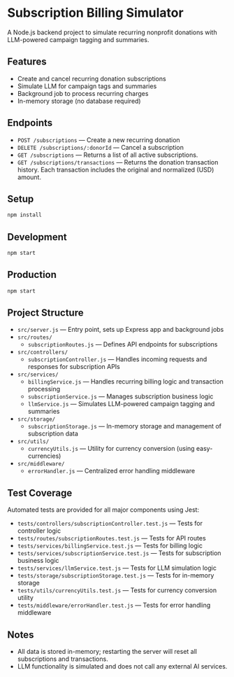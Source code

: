# Subscription Billing Simulator

A Node.js backend project to simulate recurring nonprofit donations with LLM-powered campaign tagging and summaries.

## Features
- Create and cancel recurring donation subscriptions
- Simulate LLM for campaign tags and summaries
- Background job to process recurring charges
- In-memory storage (no database required)

## Endpoints
- `POST /subscriptions` — Create a new recurring donation
- `DELETE /subscriptions/:donorId` — Cancel a subscription
- `GET /subscriptions` — Returns a list of all active subscriptions.
- `GET /subscriptions/transactions` — Returns the donation transaction history. Each transaction includes the original and normalized (USD) amount.


## Setup
```bash
npm install
```

## Development
```bash
npm start
```

## Production
```bash
npm start
```

## Project Structure
- `src/server.js` — Entry point, sets up Express app and background jobs
- `src/routes/`
  - `subscriptionRoutes.js` — Defines API endpoints for subscriptions
- `src/controllers/`
  - `subscriptionController.js` — Handles incoming requests and responses for subscription APIs
- `src/services/`
  - `billingService.js` — Handles recurring billing logic and transaction processing
  - `subscriptionService.js` — Manages subscription business logic
  - `llmService.js` — Simulates LLM-powered campaign tagging and summaries
- `src/storage/`
  - `subscriptionStorage.js` — In-memory storage and management of subscription data
- `src/utils/`
  - `currencyUtils.js` — Utility for currency conversion (using easy-currencies)
- `src/middleware/`
  - `errorHandler.js` — Centralized error handling middleware

## Test Coverage
Automated tests are provided for all major components using Jest:
- `tests/controllers/subscriptionController.test.js` — Tests for controller logic
- `tests/routes/subscriptionRoutes.test.js` — Tests for API routes
- `tests/services/billingService.test.js` — Tests for billing logic
- `tests/services/subscriptionService.test.js` — Tests for subscription business logic
- `tests/services/llmService.test.js` — Tests for LLM simulation logic
- `tests/storage/subscriptionStorage.test.js` — Tests for in-memory storage
- `tests/utils/currencyUtils.test.js` — Tests for currency conversion utility
- `tests/middleware/errorHandler.test.js` — Tests for error handling middleware

## Notes
- All data is stored in-memory; restarting the server will reset all subscriptions and transactions.
- LLM functionality is simulated and does not call any external AI services. 